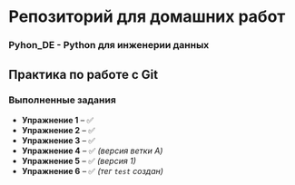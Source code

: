 # Репозиторий для домашних работ

### Pyhon_DE - Python для инженерии данных

## Практика по работе с Git

### Выполненные задания

- **Упражнение 1** – ✅  
- **Упражнение 2** – ✅  
- **Упражнение 3** – ✅  
- **Упражнение 4** – ✅ *(версия ветки A)*  
- **Упражнение 5** – ✅ *(версия 1)*  
- **Упражнение 6** – ✅ *(тег `test` создан)*